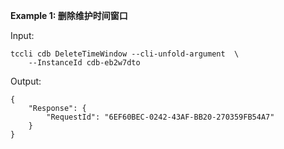 **Example 1: 删除维护时间窗口**



Input: 

```
tccli cdb DeleteTimeWindow --cli-unfold-argument  \
    --InstanceId cdb-eb2w7dto
```

Output: 
```
{
    "Response": {
        "RequestId": "6EF60BEC-0242-43AF-BB20-270359FB54A7"
    }
}
```

